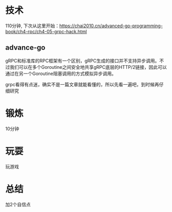 # 技术
110分钟, 下次从这里开始：https://chai2010.cn/advanced-go-programming-book/ch4-rpc/ch4-05-grpc-hack.html

## advance-go
gRPC和标准库的RPC框架有一个区别，gRPC生成的接口并不支持异步调用。不过我们可以在多个Goroutine之间安全地共享gRPC底层的HTTP/2链接，因此可以通过在另一个Goroutine阻塞调用的方式模拟异步调用。

grpc看得有点迷，确实不是一篇文章就能看懂的，所以先看一遍吧，到时候再仔细研究


# 锻炼
10分钟

# 玩耍
玩游戏

# 总结
加2个自信点
